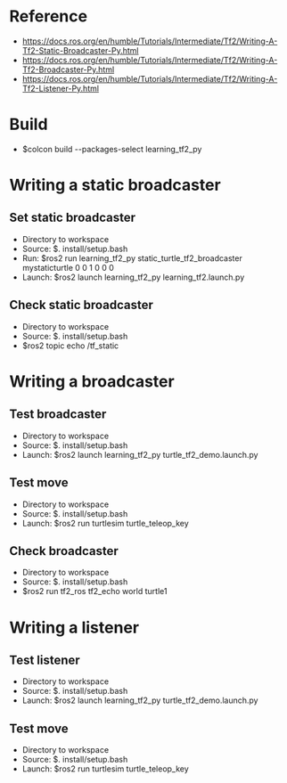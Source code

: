 # Reference
- https://docs.ros.org/en/humble/Tutorials/Intermediate/Tf2/Writing-A-Tf2-Static-Broadcaster-Py.html
- https://docs.ros.org/en/humble/Tutorials/Intermediate/Tf2/Writing-A-Tf2-Broadcaster-Py.html
- https://docs.ros.org/en/humble/Tutorials/Intermediate/Tf2/Writing-A-Tf2-Listener-Py.html

# Build
- $colcon build --packages-select learning_tf2_py

# Writing a static broadcaster
## Set static broadcaster
- Directory to workspace
- Source: $. install/setup.bash
- Run: $ros2 run learning_tf2_py static_turtle_tf2_broadcaster mystaticturtle 0 0 1 0 0 0
- Launch: $ros2 launch learning_tf2_py learning_tf2.launch.py

## Check static broadcaster
- Directory to workspace
- Source: $. install/setup.bash
- $ros2 topic echo /tf_static

# Writing a broadcaster
## Test broadcaster
- Directory to workspace
- Source: $. install/setup.bash
- Launch: $ros2 launch learning_tf2_py turtle_tf2_demo.launch.py

## Test move
- Directory to workspace
- Source: $. install/setup.bash
- Launch: $ros2 run turtlesim turtle_teleop_key

## Check broadcaster
- Directory to workspace
- Source: $. install/setup.bash
- $ros2 run tf2_ros tf2_echo world turtle1

# Writing a listener
## Test listener
- Directory to workspace
- Source: $. install/setup.bash
- Launch: $ros2 launch learning_tf2_py turtle_tf2_demo.launch.py

## Test move
- Directory to workspace
- Source: $. install/setup.bash
- Launch: $ros2 run turtlesim turtle_teleop_key